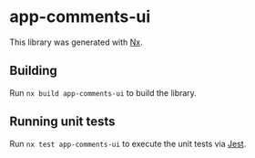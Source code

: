 # app-comments-ui

This library was generated with [Nx](https://nx.dev).

## Building

Run `nx build app-comments-ui` to build the library.

## Running unit tests

Run `nx test app-comments-ui` to execute the unit tests via [Jest](https://jestjs.io).
